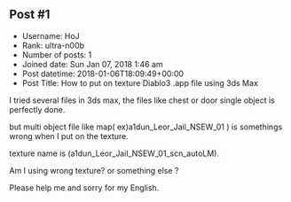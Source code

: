 ## Post #1
- Username: HoJ
- Rank: ultra-n00b
- Number of posts: 1
- Joined date: Sun Jan 07, 2018 1:46 am
- Post datetime: 2018-01-06T18:09:49+00:00
- Post Title: How to put on texture Diablo3 .app file using 3ds Max

I tried several files in 3ds max, the files like chest or door single object is perfectly done. 

but multi object file like map( ex)a1dun_Leor_Jail_NSEW_01 ) is somethings wrong when I put on the texture.

texture name is  (a1dun_Leor_Jail_NSEW_01_scn_autoLM). 

Am I using wrong texture? or something else ?

Please help me and sorry for my English.
